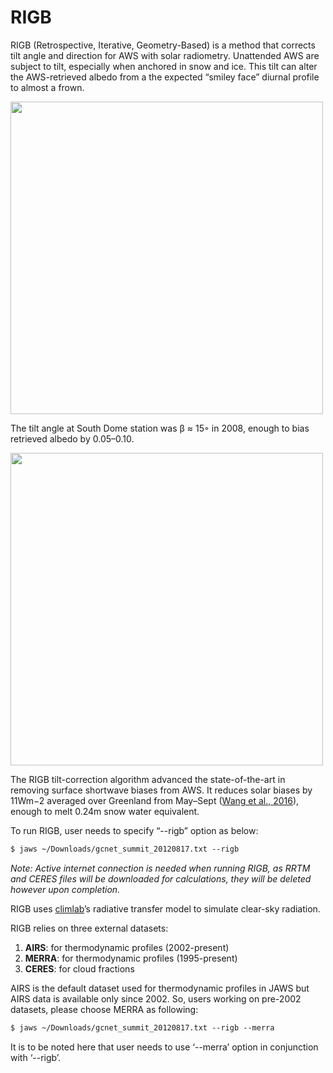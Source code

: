 # RIGB

RIGB (Retrospective, Iterative, Geometry-Based) is a method that corrects tilt angle and 
direction for AWS with solar radiometry. Unattended AWS are subject to tilt, especially 
when anchored in snow and ice. This tilt can alter the AWS-retrieved albedo from a the 
expected “smiley face” diurnal profile to almost a frown. 

<p align="left">
  <img width="500" src="http://jaws.ess.uci.edu/jaws/img/fig4a_proposal.png">
</p>

The tilt angle at South Dome station was β ≈ 15◦ in 2008, 
enough to bias retrieved albedo by 0.05–0.10.

<p align="left">
  <img width="500" src="http://jaws.ess.uci.edu/jaws/img/fig4b_proposal.png">
</p>

The RIGB tilt-correction algorithm advanced the state-of-the-art in removing 
surface shortwave biases from AWS. It reduces solar biases by 11Wm−2 averaged over 
Greenland from May–Sept ([Wang et al., 2016](https://www.the-cryosphere.net/10/727/2016/)), 
enough to melt 0.24m snow water equivalent. 

To run RIGB, user needs to specify “--rigb” option as below:

``` html
$ jaws ~/Downloads/gcnet_summit_20120817.txt --rigb
```

*Note: Active internet connection is needed when running RIGB, 
as RRTM and CERES files will be downloaded for calculations, 
they will be deleted however upon completion.*

RIGB uses [climlab](https://github.com/brian-rose/climlab)’s radiative transfer model to simulate clear-sky radiation.

RIGB relies on three external datasets:

1. **AIRS**: for thermodynamic profiles (2002-present)
2. **MERRA**: for thermodynamic profiles (1995-present)
3. **CERES**: for cloud fractions 

AIRS is the default dataset used for thermodynamic profiles in JAWS but AIRS data is 
available only since 2002. So, users working on pre-2002 datasets, 
please choose MERRA as following:

``` html
$ jaws ~/Downloads/gcnet_summit_20120817.txt --rigb --merra
```

It is to be noted here that user needs to use ‘--merra’ option in conjunction with ‘--rigb’.
